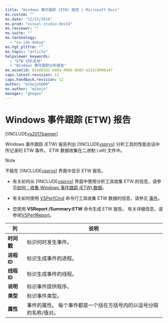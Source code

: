 ```yaml
---
title: "Windows 事件跟踪 (ETW) 报告 | Microsoft Docs"
ms.custom: ""
ms.date: "12/15/2016"
ms.prod: "visual-studio-dev14"
ms.reviewer: ""
ms.suite: ""
ms.technology: 
  - "vs-ide-debug"
ms.tgt_pltfrm: ""
ms.topic: "article"
helpviewer_keywords: 
  - "ETW 分析支持"
  - "Windows 事件跟踪分析报告"
ms.assetid: 81e88162-b88a-40b6-8b85-a232c8096a47
caps.latest.revision: 12
caps.handback.revision: 12
author: "mikejo5000"
ms.author: "mikejo"
manager: "ghogen"
---
```

# Windows 事件跟踪 (ETW) 报告
[!INCLUDE[vs2017banner](../code-quality/includes/vs2017banner.md)]

Windows 事件跟踪 \(ETW\) 报告列出 [!INCLUDE[vsprvs](../code-quality/includes/vsprvs_md.md)] 分析工具的性能会话中所记录的 ETW 事件。  ETW 数据收集在二进制 \(.etl\) 文件中。  
  
> [!NOTE]
>  不能在 [!INCLUDE[vsprvs](../code-quality/includes/vsprvs_md.md)] 界面中显示 ETW 报告。  
  
-   有关如何从 [!INCLUDE[vsprvs](../code-quality/includes/vsprvs_md.md)] 界面中使用分析工具收集 ETW 的信息，请参见[如何：收集 Windows 事件跟踪 \(ETW\) 数据](../Topic/How%20to:%20Collect%20Event%20Tracing%20for%20Windows%20\(ETW\)%20Data.md)。  
  
-   有关如何使用 [VSPerfCmd](../profiling/vsperfcmd.md) 命令行工具收集 ETW 数据的信息，请参见 [事件](../profiling/events-vsperfcmd.md)。  
  
-   您使用 **VSReport \/Summary:ETW** 命令生成 ETW 报告。  有关详细信息，请参阅[VSPerfReport](../profiling/vsperfreport.md)。  
  
|列|说明|  
|-------|--------|  
|**时间戳**|标识何时发生事件。|  
|**进程 ID**|标识生成事件的进程。|  
|**线程 ID**|标识生成事件的线程。|  
|**说明**|标识事件提供程序。|  
|**类型**|标识事件类型。|  
|**属性**|事件的属性。  每个事件都是一个括在方括号内的以逗号分隔的名称\/值对。|